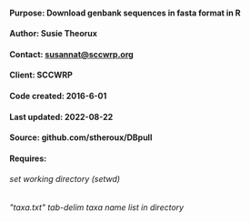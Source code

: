 
#### Purpose:       Download genbank sequences in fasta format in R  

#### Author:        Susie Theorux                                      
#### Contact:       susannat@sccwrp.org                                
#### Client:        SCCWRP                                             
                                                                   
#### Code created:  2016-6-01                                          
#### Last updated:  2022-08-22                                         
#### Source:        github.com/stheroux/DBpull                   
                                                                  
#### Requires:       
######                  set working directory (setwd)                    
######                 "taxa.txt" tab-delim taxa name list in directory  


